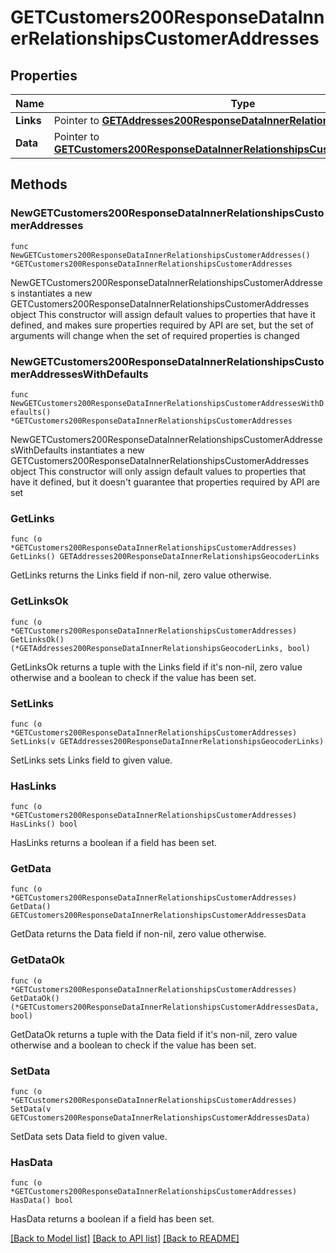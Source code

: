 # GETCustomers200ResponseDataInnerRelationshipsCustomerAddresses

## Properties

Name | Type | Description | Notes
------------ | ------------- | ------------- | -------------
**Links** | Pointer to [**GETAddresses200ResponseDataInnerRelationshipsGeocoderLinks**](GETAddresses200ResponseDataInnerRelationshipsGeocoderLinks.md) |  | [optional] 
**Data** | Pointer to [**GETCustomers200ResponseDataInnerRelationshipsCustomerAddressesData**](GETCustomers200ResponseDataInnerRelationshipsCustomerAddressesData.md) |  | [optional] 

## Methods

### NewGETCustomers200ResponseDataInnerRelationshipsCustomerAddresses

`func NewGETCustomers200ResponseDataInnerRelationshipsCustomerAddresses() *GETCustomers200ResponseDataInnerRelationshipsCustomerAddresses`

NewGETCustomers200ResponseDataInnerRelationshipsCustomerAddresses instantiates a new GETCustomers200ResponseDataInnerRelationshipsCustomerAddresses object
This constructor will assign default values to properties that have it defined,
and makes sure properties required by API are set, but the set of arguments
will change when the set of required properties is changed

### NewGETCustomers200ResponseDataInnerRelationshipsCustomerAddressesWithDefaults

`func NewGETCustomers200ResponseDataInnerRelationshipsCustomerAddressesWithDefaults() *GETCustomers200ResponseDataInnerRelationshipsCustomerAddresses`

NewGETCustomers200ResponseDataInnerRelationshipsCustomerAddressesWithDefaults instantiates a new GETCustomers200ResponseDataInnerRelationshipsCustomerAddresses object
This constructor will only assign default values to properties that have it defined,
but it doesn't guarantee that properties required by API are set

### GetLinks

`func (o *GETCustomers200ResponseDataInnerRelationshipsCustomerAddresses) GetLinks() GETAddresses200ResponseDataInnerRelationshipsGeocoderLinks`

GetLinks returns the Links field if non-nil, zero value otherwise.

### GetLinksOk

`func (o *GETCustomers200ResponseDataInnerRelationshipsCustomerAddresses) GetLinksOk() (*GETAddresses200ResponseDataInnerRelationshipsGeocoderLinks, bool)`

GetLinksOk returns a tuple with the Links field if it's non-nil, zero value otherwise
and a boolean to check if the value has been set.

### SetLinks

`func (o *GETCustomers200ResponseDataInnerRelationshipsCustomerAddresses) SetLinks(v GETAddresses200ResponseDataInnerRelationshipsGeocoderLinks)`

SetLinks sets Links field to given value.

### HasLinks

`func (o *GETCustomers200ResponseDataInnerRelationshipsCustomerAddresses) HasLinks() bool`

HasLinks returns a boolean if a field has been set.

### GetData

`func (o *GETCustomers200ResponseDataInnerRelationshipsCustomerAddresses) GetData() GETCustomers200ResponseDataInnerRelationshipsCustomerAddressesData`

GetData returns the Data field if non-nil, zero value otherwise.

### GetDataOk

`func (o *GETCustomers200ResponseDataInnerRelationshipsCustomerAddresses) GetDataOk() (*GETCustomers200ResponseDataInnerRelationshipsCustomerAddressesData, bool)`

GetDataOk returns a tuple with the Data field if it's non-nil, zero value otherwise
and a boolean to check if the value has been set.

### SetData

`func (o *GETCustomers200ResponseDataInnerRelationshipsCustomerAddresses) SetData(v GETCustomers200ResponseDataInnerRelationshipsCustomerAddressesData)`

SetData sets Data field to given value.

### HasData

`func (o *GETCustomers200ResponseDataInnerRelationshipsCustomerAddresses) HasData() bool`

HasData returns a boolean if a field has been set.


[[Back to Model list]](../README.md#documentation-for-models) [[Back to API list]](../README.md#documentation-for-api-endpoints) [[Back to README]](../README.md)


